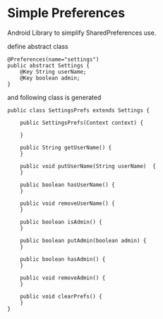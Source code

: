 Simple Preferences
===

Android Library to simplify SharedPreferences use.


define abstract class

```
@Preferences(name="settings")
public abstract Settings {
    @Key String userName;
    @Key boolean admin;
}
```


and following class is generated

```
public class SettingsPrefs extends Settings {

    public SettingsPrefs(Context context) {

    }

    public String getUserName() {
    }

    public void putUserName(String userName)  {
    }

    public boolean hasUserName() {
    }

    public void removeUserName() {
    }

    public boolean isAdmin() {
    }

    public boolean putAdmin(boolean admin) {
    }

    public boolean hasAdmin() {
    }

    public void removeAdmin() {
    }

    public void clearPrefs() {
    }
}
```